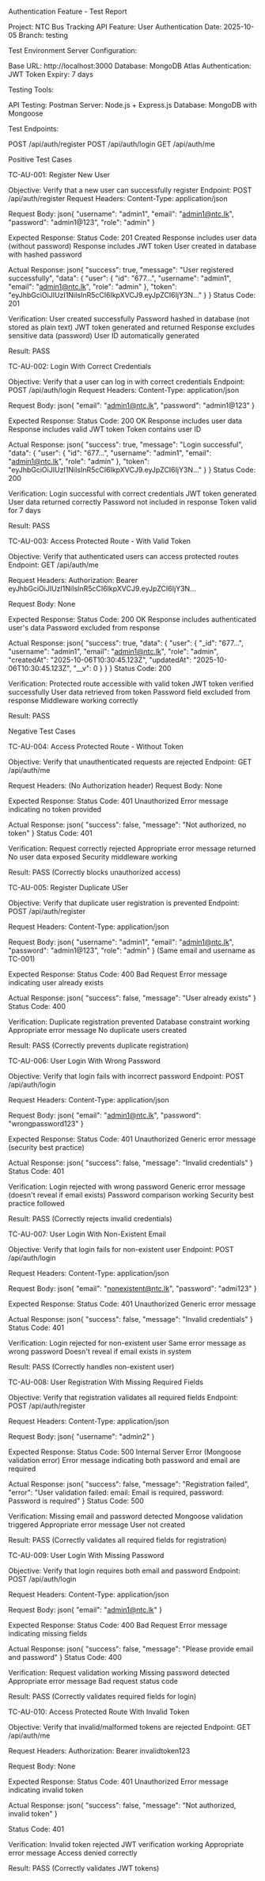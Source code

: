 Authentication Feature - Test Report


Project: NTC Bus Tracking API
Feature: User Authentication 
Date: 2025-10-05
Branch: testing


Test Environment
Server Configuration:

Base URL: http://localhost:3000
Database: MongoDB Atlas
Authentication: JWT 
Token Expiry: 7 days

Testing Tools:

API Testing: Postman 
Server: Node.js + Express.js
Database: MongoDB with Mongoose

Test Endpoints:

POST /api/auth/register
POST /api/auth/login
GET /api/auth/me

Positive Test Cases


TC-AU-001: Register New User

Objective: Verify that a new user can successfully register
Endpoint: POST /api/auth/register
Request Headers:
Content-Type: application/json

Request Body:
json{
  "username": "admin1",
  "email": "admin1@ntc.lk",
  "password": "admin1@123",
  "role": "admin"
}

Expected Response:
Status Code: 201 Created
Response includes user data (without password)
Response includes JWT token
User created in database with hashed password

Actual Response:
json{
  "success": true,
  "message": "User registered successfully",
  "data": {
    "user": {
      "id": "677...",
      "username": "admin1",
      "email": "admin1@ntc.lk",
      "role": "admin"
    },
    "token": "eyJhbGciOiJIUzI1NiIsInR5cCI6IkpXVCJ9.eyJpZCI6IjY3N..."
  }
}
Status Code: 201 

Verification:
User created successfully
Password hashed in database (not stored as plain text)
JWT token generated and returned
Response excludes sensitive data (password)
User ID automatically generated

Result: PASS



TC-AU-002: Login With Correct Credentials

Objective: Verify that a user can log in with correct credentials
Endpoint: POST /api/auth/login
Request Headers:
Content-Type: application/json

Request Body:
json{
  "email": "admin1@ntc.lk",
  "password": "admin1@123"
}

Expected Response:
Status Code: 200 OK
Response includes user data
Response includes valid JWT token
Token contains user ID

Actual Response:
json{
  "success": true,
  "message": "Login successful",
  "data": {
    "user": {
      "id": "677...",
      "username": "admin1",
      "email": "admin1@ntc.lk",
      "role": "admin"
    },
    "token": "eyJhbGciOiJIUzI1NiIsInR5cCI6IkpXVCJ9.eyJpZCI6IjY3N..."
  }
}
Status Code: 200 

Verification:
Login successful with correct credentials
JWT token generated
User data returned correctly
Password not included in response
Token valid for 7 days

Result: PASS


TC-AU-003: Access Protected Route - With Valid Token


Objective: Verify that authenticated users can access protected routes
Endpoint: GET /api/auth/me

Request Headers:
Authorization: Bearer eyJhbGciOiJIUzI1NiIsInR5cCI6IkpXVCJ9.eyJpZCI6IjY3N...

Request Body: None

Expected Response:
Status Code: 200 OK
Response includes authenticated user's data
Password excluded from response

Actual Response:
json{
  "success": true,
  "data": {
    "user": {
      "_id": "677...",
      "username": "admin1",
      "email": "admin1@ntc.lk",
      "role": "admin",
      "createdAt": "2025-10-06T10:30:45.123Z",
      "updatedAt": "2025-10-06T10:30:45.123Z",
      "__v": 0
    }
  }
}
Status Code: 200 

Verification:
Protected route accessible with valid token
JWT token verified successfully
User data retrieved from token
Password field excluded from response
Middleware working correctly

Result: PASS


Negative Test Cases


TC-AU-004: Access Protected Route - Without Token

Objective: Verify that unauthenticated requests are rejected
Endpoint: GET /api/auth/me

Request Headers:
(No Authorization header)
Request Body: None

Expected Response:
Status Code: 401 Unauthorized
Error message indicating no token provided

Actual Response:
json{
  "success": false,
  "message": "Not authorized, no token"
}
Status Code: 401 

Verification:
Request correctly rejected
Appropriate error message returned
No user data exposed
Security middleware working

Result: PASS (Correctly blocks unauthorized access)



TC-AU-005: Register Duplicate USer

Objective: Verify that duplicate user registration is prevented
Endpoint: POST /api/auth/register

Request Headers:
Content-Type: application/json

Request Body:
json{
  "username": "admin1",
  "email": "admin1@ntc.lk",
  "password": "admin1@123",
  "role": "admin"
}
(Same email and username as TC-001)

Expected Response:
Status Code: 400 Bad Request
Error message indicating user already exists

Actual Response:
json{
  "success": false,
  "message": "User already exists"
}
Status Code: 400 

Verification:
Duplicate registration prevented
Database constraint working
Appropriate error message
No duplicate users created

Result: PASS (Correctly prevents duplicate registration)


TC-AU-006: User Login With Wrong Password

Objective: Verify that login fails with incorrect password
Endpoint: POST /api/auth/login

Request Headers:
Content-Type: application/json

Request Body:
json{
  "email": "admin1@ntc.lk",
  "password": "wrongpassword123"
}

Expected Response:
Status Code: 401 Unauthorized
Generic error message (security best practice)

Actual Response:
json{
  "success": false,
  "message": "Invalid credentials"
}
Status Code: 401

Verification:
Login rejected with wrong password
Generic error message (doesn't reveal if email exists)
Password comparison working
Security best practice followed

Result: PASS (Correctly rejects invalid credentials)


TC-AU-007: User Login With  Non-Existent Email

Objective: Verify that login fails for non-existent user
Endpoint: POST /api/auth/login

Request Headers:
Content-Type: application/json

Request Body:
json{
  "email": "nonexistent@ntc.lk",
  "password": "admi123"
}

Expected Response:
Status Code: 401 Unauthorized
Generic error message

Actual Response:
json{
  "success": false,
  "message": "Invalid credentials"
}
Status Code: 401 

Verification:
Login rejected for non-existent user
Same error message as wrong password 
Doesn't reveal if email exists in system

Result: PASS (Correctly handles non-existent user)


TC-AU-008: User Registration With Missing Required Fields

Objective: Verify that registration validates all required fields
Endpoint: POST /api/auth/register

Request Headers:
Content-Type: application/json

Request Body:
json{
  "username": "admin2"
}

Expected Response:
Status Code: 500 Internal Server Error (Mongoose validation error)
Error message indicating both password and email are required

Actual Response:
json{
  "success": false,
  "message": "Registration failed",
  "error": "User validation failed: email: Email is required, password: Password is required"
}
Status Code: 500 

Verification:
Missing email and password detected
Mongoose validation triggered
Appropriate error message
User not created

Result: PASS (Correctly validates all required fields for registration)


TC-AU-009: User Login With Missing Password

Objective: Verify that login requires both email and password
Endpoint: POST /api/auth/login

Request Headers:
Content-Type: application/json

Request Body:
json{
  "email": "admin1@ntc.lk"
}

Expected Response:
Status Code: 400 Bad Request
Error message indicating missing fields

Actual Response:
json{
  "success": false,
  "message": "Please provide email and password"
}
Status Code: 400

Verification:
Request validation working
Missing password detected
Appropriate error message
Bad request status code

Result: PASS (Correctly validates required fields for login)


TC-AU-010: Access Protected Route With Invalid Token

Objective: Verify that invalid/malformed tokens are rejected
Endpoint: GET /api/auth/me

Request Headers:
Authorization: Bearer invalidtoken123

Request Body: None

Expected Response:
Status Code: 401 Unauthorized
Error message indicating invalid token

Actual Response:
json{
  "success": false,
  "message": "Not authorized, invalid token"
}

Status Code: 401 

Verification:
Invalid token rejected
JWT verification working
Appropriate error message
Access denied correctly

Result: PASS (Correctly validates JWT tokens)
